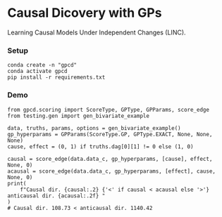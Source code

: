 # Causal Dicovery with GPs

Learning Causal Models Under Independent Changes (LINC). 
 
### Setup
 
```
conda create -n "gpcd"
conda activate gpcd
pip install -r requirements.txt  
```

### Demo 
```
from gpcd.scoring import ScoreType, GPType, GPParams, score_edge
from testing.gen import gen_bivariate_example

data, truths, params, options = gen_bivariate_example()
gp_hyperparams = GPParams(ScoreType.GP, GPType.EXACT, None, None, None)
cause, effect = (0, 1) if truths.dag[0][1] != 0 else (1, 0)

causal = score_edge(data.data_c, gp_hyperparams, [cause], effect, None, 0)
acausal = score_edge(data.data_c, gp_hyperparams, [effect], cause, None, 0)
print(
    f"Causal dir. {causal:.2} {'<' if causal < acausal else '>'} anticausal dir. {acausal:.2f} "
)
# Causal dir. 108.73 < anticausal dir. 1140.42  
